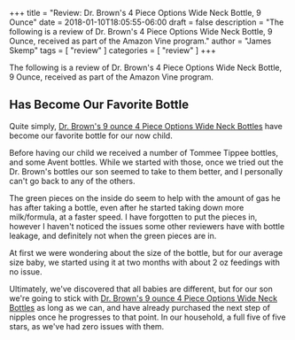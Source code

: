 +++
title = "Review: Dr. Brown's 4 Piece Options Wide Neck Bottle, 9 Ounce"
date = 2018-01-10T18:05:55-06:00
draft = false
description = "The following is a review of Dr. Brown's 4 Piece Options Wide Neck Bottle, 9 Ounce, received as part of the Amazon Vine program."
author = "James Skemp"
tags = [ "review" ]
categories = [ "review" ]
+++

The following is a review of Dr. Brown's 4 Piece Options Wide Neck Bottle, 9 Ounce, received as part of the Amazon Vine program.

## Has Become Our Favorite Bottle
Quite simply, [Dr. Brown's 9 ounce 4 Piece Options Wide Neck Bottles][review] have become our favorite bottle for our now child.

Before having our child we received a number of Tommee Tippee bottles, and some Avent bottles. While we started with those, once we tried out the Dr. Brown's bottles our son seemed to take to them better, and I personally can't go back to any of the others.

The green pieces on the inside do seem to help with the amount of gas he has after taking a bottle, even after he started taking down more milk/formula, at a faster speed. I have forgotten to put the pieces in, however I haven't noticed the issues some other reviewers have with bottle leakage, and definitely not when the green pieces are in.

At first we were wondering about the size of the bottle, but for our average size baby, we started using it at two months with about 2 oz feedings with no issue.

Ultimately, we've discovered that all babies are different, but for our son we're going to stick with [Dr. Brown's 9 ounce 4 Piece Options Wide Neck Bottles][review] as long as we can, and have already purchased the next step of nipples once he progresses to that point. In our household, a full five of five stars, as we've had zero issues with them.

[review]: http://amzn.to/2DkqEwE

